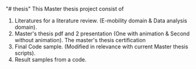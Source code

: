 "# thesis" 
This Master thesis project consist of 
1. Literatures for a literature review. (E-mobility domain & Data analysis domain).
2. Master's thesis pdf and 2 presentation (One with animation & Second without animation). The master's thesis certification
3. Final Code sample. (Modified in relevance with current Master thesis scripts).
4. Result samples from a code.
